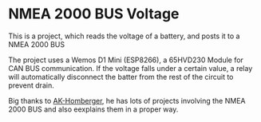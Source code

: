 # NMEA 2000 BUS Voltage

This is a project, which reads the voltage of a battery, and posts it to a NMEA 2000 BUS

The project uses a Wemos D1 Mini (ESP8266), a 65HVD230 Module for CAN BUS communication. If the voltage falls under a certain value, a relay will automatically disconnect the batter from the rest of the circuit to prevent drain. 

Big thanks to [AK-Homberger](https://github.com/AK-Homberger), he has lots of projects involving the NMEA 2000 BUS and also eexplains them in a proper way.
